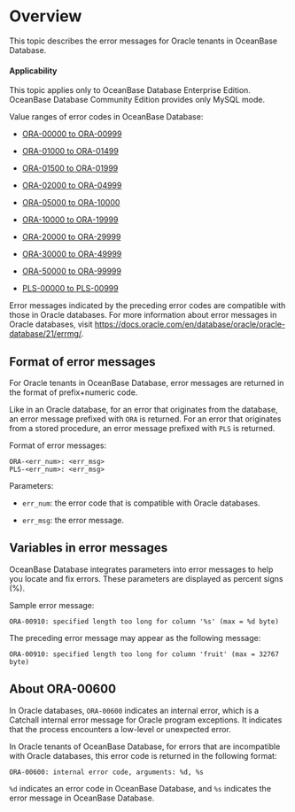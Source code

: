 Overview
===========================

This topic describes the error messages for Oracle tenants in OceanBase Database.

<main id="notice" >
    <h4>Applicability</h4>
    <p>This topic applies only to OceanBase Database Enterprise Edition. OceanBase Database Community Edition provides only MySQL mode. </p>
  </main>

Value ranges of error codes in OceanBase Database:

* [ORA-00000 to ORA-00999](2.ora-00000-to-ora-00999-of-oracle-mode.md)

* [ORA-01000 to ORA-01499](3.ora-01000-to-ora-01499-of-oracle-mode.md)

* [ORA-01500 to ORA-01999](4.ora-01500-to-ora-01999-of-oracle-mode.md)

* [ORA-02000 to ORA-04999](5.ora-02000-to-ora-04999-of-oracle-mode.md)

* [ORA-05000 to ORA-10000](6.ora-05000-to-ora-10000-of-oracle-mode.md)

* [ORA-10000 to ORA-19999](7.ora-10000-to-ora-19999-of-oracle-mode.md)

* [ORA-20000 to ORA-29999](8.ora-20000-to-ora-29999-of-oracle-mode.md)

* [ORA-30000 to ORA-49999](9.ora-30000-to-ora-49999-of-oracle-mode.md)

* [ORA-50000 to ORA-99999](10.ora-50000-to-ora-99999-of-oracle-mode.md)

* [PLS-00000 to PLS-00999](11.pls-00000-to-pls-00999-of-oracle-mode.md)

Error messages indicated by the preceding error codes are compatible with those in Oracle databases. For more information about error messages in Oracle databases, visit <https://docs.oracle.com/en/database/oracle/oracle-database/21/errmg/>.

Format of error messages
---------------------------

For Oracle tenants in OceanBase Database, error messages are returned in the format of prefix+numeric code.

Like in an Oracle database, for an error that originates from the database, an error message prefixed with `ORA` is returned. For an error that originates from a stored procedure, an error message prefixed with `PLS` is returned.

Format of error messages:

```unknow
ORA-<err_num>: <err_msg>
PLS-<err_num>: <err_msg>
```

Parameters:

* `err_num`: the error code that is compatible with Oracle databases.

* `err_msg`: the error message.

Variables in error messages
-----------------------------

OceanBase Database integrates parameters into error messages to help you locate and fix errors. These parameters are displayed as percent signs (%).

Sample error message:

```unknow
ORA-00910: specified length too long for column '%s' (max = %d byte)
```

The preceding error message may appear as the following message:

```unknow
ORA-00910: specified length too long for column 'fruit' (max = 32767 byte)
```

About ORA-00600
---------------------------------

In Oracle databases, `ORA-00600` indicates an internal error, which is a Catchall internal error message for Oracle program exceptions. It indicates that the process encounters a low-level or unexpected error.

In Oracle tenants of OceanBase Database, for errors that are incompatible with Oracle databases, this error code is returned in the following format:

```unknow
ORA-00600: internal error code, arguments: %d, %s
```

`%d` indicates an error code in OceanBase Database, and `%s` indicates the error message in OceanBase Database.
